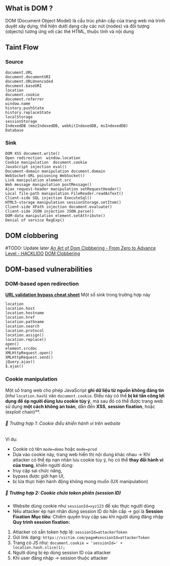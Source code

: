 ## What is DOM ?
DOM (Document Object Model) là cấu trúc phân cấp của trang web mà trình duyệt xây dựng, thể hiện dưới dạng cây các nút (nodes) và đối tượng (objects) tương ứng với các thẻ HTML, thuộc tính và nội dung
## Taint Flow
### Source
``` Common_source
document.URL 
document.documentURI 
document.URLUnencoded 
document.baseURI 
location 
document.cookie 
document.referrer 
window.name 
history.pushState 
history.replaceState 
localStorage 
sessionStorage 
IndexedDB (mozIndexedDB, webkitIndexedDB, msIndexedDB) 
Database
```
### Sink
```
DOM XSS document.write()  
Open redirection  window.location  
Cookie manipulation  document.cookie  
JavaScript injection eval()  
Document-domain manipulation document.domain  
WebSocket-URL poisoning WebSocket()  
Link manipulation element.src  
Web message manipulation postMessage()  
Ajax request-header manipulation setRequestHeader()  
Local file-path manipulation FileReader.readAsText()  
Client-side SQL injection ExecuteSql()  
HTML5-storage manipulation sessionStorage.setItem()  
Client-side XPath injection document.evaluate()  
Client-side JSON injection JSON.parse()  
DOM-data manipulation element.setAttribute()  
Denial of service RegExp()
```

## DOM clobbering
#TODO: Update later
[An Art of Dom Clobbering - From Zero to Advance Level - HACKLIDO](https://hacklido.com/blog/43-an-art-of-dom-clobbering-from-zero-to-advance-level)
[DOM Clobbering](https://domclob.xyz/domc_markups/list)
## DOM-based vulnerabilities
###  DOM-based open redirection
**[URL validation bypass cheat sheet](https://portswigger.net/web-security/ssrf/url-validation-bypass-cheat-sheet)**
Một số sink trong trường hợp này
``` SINK
location 
location.host 
location.hostname 
location.href 
location.pathname 
location.search 
location.protocol 
location.assign() 
location.replace() 
open() 
element.srcdoc 
XMLHttpRequest.open() 
XMLHttpRequest.send() 
jQuery.ajax() 
$.ajax()
```

### Cookie manipulation
Một số trang web cho phép JavaScript **ghi dữ liệu từ nguồn không đáng tin** (như `location.hash`) vào `document.cookie`. Điều này có thể **bị kẻ tấn công lợi dụng để ép người dùng lưu cookie tùy ý**, mà sau đó có thể được trang web sử dụng **một cách không an toàn**, dẫn đến **XSS**, **session fixation**, hoặc (exploit chain)**.
###### 🧨 Trường hợp 1: Cookie điều khiển hành vi trên website
Ví dụ:
- Cookie có tên `mode=demo` hoặc `mode=prod`
- Dựa vào cookie này, trang web hiển thị nội dung khác nhau
→ Khi attacker có thể ép nạn nhân lưu cookie tùy ý, họ có thể **thay đổi hành vi của trang**, khiến người dùng:
- truy cập sai chức năng,
- bypass được giới hạn UI,
- bị lừa thực hiện hành động không mong muốn (UX manipulation)
##### 🧨 Trường hợp 2: Cookie chứa **token phiên (session ID)**
- Website dùng cookie như `sessionId=xyz123` để xác thực người dùng
- Nếu attacker ép nạn nhân dùng session ID do hắn cấp → gọi là **Session Fixation**
**Mục tiêu**: Chiếm quyền truy cập sau khi người dùng đăng nhập
**Quy trình session fixation:**
1. Attacker có sẵn token hợp lệ: `sessionId=attackerToken`
2. Gửi link dạng:
	`https://victim.com/page#sessionId=attackerToken`
3. Trang có JS như:
    `document.cookie = 'sessionId=' + location.hash.slice(1);`
4. Người dùng bị ép dùng session ID của attacker
5. Khi user đăng nhập → session thuộc attacker